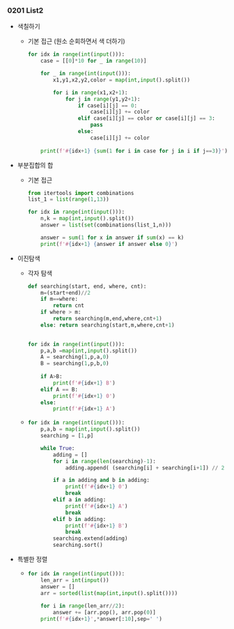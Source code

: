 ### 0201 List2



- 색칠하기

  

  - 기본 접근 (원소 순회하면서 색 더하기)

    ```python
    for idx in range(int(input())):
        case = [[0]*10 for _ in range(10)]
    
        for _ in range(int(input())):
            x1,y1,x2,y2,color = map(int,input().split())
    
            for i in range(x1,x2+1):
                for j in range(y1,y2+1):
                    if case[i][j] == 0:
                        case[i][j] += color
                    elif case[i][j] == color or case[i][j] == 3:
                        pass
                    else:
                        case[i][j] += color
        
        print(f'#{idx+1} {sum(1 for i in case for j in i if j==3)}')
    ```





- 부분집합의 합

  

  - 기본 접근

    ```python
    from itertools import combinations
    list_1 = list(range(1,13))
    
    for idx in range(int(input())):
        n,k = map(int,input().split())
        answer = list(set(combinations(list_1,n)))
    
        answer = sum(1 for x in answer if sum(x) == k)
        print(f'#{idx+1} {answer if answer else 0}')
    ```





- 이진탐색

  - 각자 탐색

    ```python
    def searching(start, end, where, cnt):
        m=(start+end)//2 
        if m==where: 
            return cnt 
        if where > m: 
            return searching(m,end,where,cnt+1) 
        else: return searching(start,m,where,cnt+1) 
        
    
    for idx in range(int(input())):
        p,a,b =map(int,input().split()) 
        A = searching(1,p,a,0)
        B = searching(1,p,b,0) 
        
        if A>B: 
            print(f'#{idx+1} B') 
        elif A == B: 
            print(f'#{idx+1} 0') 
        else: 
            print(f'#{idx+1} A')
    ```

    

  - ```python
    for idx in range(int(input())):
        p,a,b = map(int,input().split())
        searching = [1,p]
    
        while True:
            adding = []
            for i in range(len(searching)-1):
                adding.append( (searching[i] + searching[i+1]) // 2 )
    
            if a in adding and b in adding:
                print(f'#{idx+1} 0')
                break
            elif a in adding:
                print(f'#{idx+1} A')
                break
            elif b in adding:
                print(f'#{idx+1} B')
                break
            searching.extend(adding)
            searching.sort()
    ```





- 특별한 정렬 

  - ```python
    for idx in range(int(input())):
        len_arr = int(input())
        answer = []
        arr = sorted(list(map(int,input().split())))
        
        for i in range(len_arr//2):
            answer += [arr.pop(), arr.pop(0)]
        print(f'#{idx+1}',*answer[:10],sep=' ')
    ```
